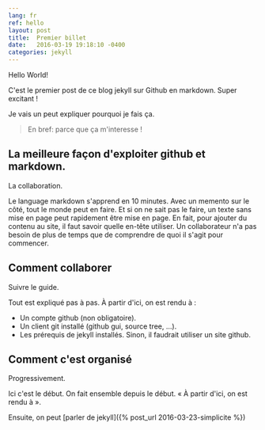 ```yaml
---
lang: fr
ref: hello
layout: post
title:  Premier billet
date:   2016-03-19 19:18:10 -0400
categories: jekyll
---
```

Hello World!

C'est le premier post de ce blog jekyll sur Github en markdown. Super excitant !

Je vais un peut expliquer pourquoi je fais ça.

> En bref: parce que ça m'interesse !

## La meilleure façon d'exploiter github et markdown.

La collaboration.

Le language markdown s'apprend en 10 minutes. Avec un memento sur le côté, tout le monde peut en faire. Et si on ne sait pas le faire, un texte sans mise en page peut rapidement être mise en page. En fait, pour ajouter du contenu au site, il faut savoir quelle en-tête utiliser. Un collaborateur n'a pas besoin de plus de temps que de comprendre de quoi il s'agit pour commencer.

## Comment collaborer

Suivre le guide.

Tout est expliqué pas à pas. À partir d'ici, on est rendu à :

* Un compte github (non obligatoire).
* Un client git installé (github gui, source tree, …).
* Les prérequis de jekyll installés. Sinon, il faudrait utiliser un site github.

## Comment c'est organisé

Progressivement.

Ici c'est le début. On fait ensemble depuis le début. « À partir d'ici, on est rendu à ».

Ensuite, on peut [parler de jekyll]({% post_url 2016-03-23-simplicite %})
